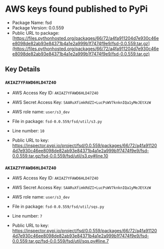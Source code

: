 # AWS keys found published to PyPi

* Package Name: fsd
* Package Version: 0.0.559
* Public URL to package: [https://files.pythonhosted.org/packages/66/72/a4fa911204d7e930c46ee8098de82ab93e84371b4a1e2a999b1f7474f9e9/fsd-0.0.559.tar.gz](https://files.pythonhosted.org/packages/66/72/a4fa911204d7e930c46ee8098de82ab93e84371b4a1e2a999b1f7474f9e9/fsd-0.0.559.tar.gz)

## Key Details

### `AKIAZ7YFAWD6HLD47Z4O`

* AWS Access Key ID: `AKIAZ7YFAWD6HLD47Z4O`
* AWS Secret Access Key: `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` 
* AWS role name: `user/s3_dev`
* File in package: `fsd-0.0.559/fsd/util/s3.py`
* Line number: `10`

* Public URL to key: https://inspector.pypi.io/project/fsd/0.0.559/packages/66/72/a4fa911204d7e930c46ee8098de82ab93e84371b4a1e2a999b1f7474f9e9/fsd-0.0.559.tar.gz/fsd-0.0.559/fsd/util/s3.py#line.10



### `AKIAZ7YFAWD6HLD47Z4O`

* AWS Access Key ID: `AKIAZ7YFAWD6HLD47Z4O`
* AWS Secret Access Key: `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` 
* AWS role name: `user/s3_dev`
* File in package: `fsd-0.0.559/fsd/util/sqs.py`
* Line number: `7`

* Public URL to key: https://inspector.pypi.io/project/fsd/0.0.559/packages/66/72/a4fa911204d7e930c46ee8098de82ab93e84371b4a1e2a999b1f7474f9e9/fsd-0.0.559.tar.gz/fsd-0.0.559/fsd/util/sqs.py#line.7


